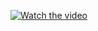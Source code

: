 [![Watch the video](https://i.ytimg.com/vi/0jMHji6dV4M/hqdefault.jpg?s%E2%80%A6GUgVihEMA8=&rs=AOn4CLCSzqMM_AR_S9Ld0wEDKEqTOsZh6A)](https://www.youtube.com/watch?v=0jMHji6dV4M)
